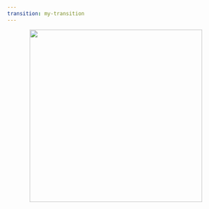 ```yaml
---
transition: my-transition
---
```

<div style='display:flex;justify-content:center;'>
<img src="/mantine2.png" class="rounded shadow" style='height:400px' />
</div>

